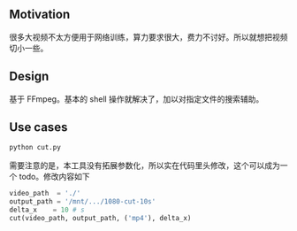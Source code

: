 ## Motivation
很多大视频不太方便用于网络训练，算力要求很大，费力不讨好。所以就想把视频切小一些。

## Design
基于 FFmpeg。基本的 shell 操作就解决了，加以对指定文件的搜索辅助。

## Use cases
```bash
python cut.py
```

需要注意的是，本工具没有拓展参数化，所以实在代码里头修改，这个可以成为一个 todo。修改内容如下
```python
video_path  = './'
output_path = '/mnt/.../1080-cut-10s'
delta_x    = 10 # s
cut(video_path, output_path, ('mp4'), delta_x)
```